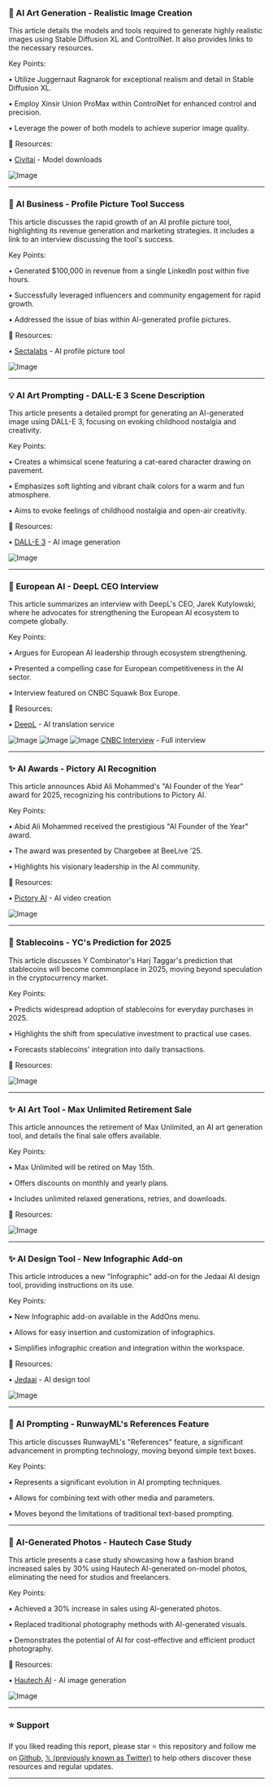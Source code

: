 ### 🤖 AI Art Generation - Realistic Image Creation

This article details the models and tools required to generate highly realistic images using Stable Diffusion XL and ControlNet.  It also provides links to the necessary resources.

Key Points:

• Utilize Juggernaut Ragnarok for exceptional realism and detail in Stable Diffusion XL.


• Employ Xinsir Union ProMax within ControlNet for enhanced control and precision.


• Leverage the power of both models to achieve superior image quality.


🔗 Resources:

• [Civitai](https://civitai.com/) - Model downloads


![Image](https://pbs.twimg.com/media/GqwnaRoasAIc9T1?format=jpg&name=small)


---

### 🚀 AI Business - Profile Picture Tool Success

This article discusses the rapid growth of an AI profile picture tool, highlighting its revenue generation and marketing strategies.  It includes a link to an interview discussing the tool's success.

Key Points:

• Generated $100,000 in revenue from a single LinkedIn post within five hours.


• Successfully leveraged influencers and community engagement for rapid growth.


• Addressed the issue of bias within AI-generated profile pictures.


🔗 Resources:

• [Sectalabs](https://x.com/sectalabs) - AI profile picture tool


![Image](https://pbs.twimg.com/amplify_video_thumb/1920843972764667904/img/V_-bvcoXr_UwvlK5.jpg)



---

### 💡 AI Art Prompting - DALL-E 3 Scene Description

This article presents a detailed prompt for generating an AI-generated image using DALL-E 3, focusing on evoking childhood nostalgia and creativity.

Key Points:

• Creates a whimsical scene featuring a cat-eared character drawing on pavement.


• Emphasizes soft lighting and vibrant chalk colors for a warm and fun atmosphere.


• Aims to evoke feelings of childhood nostalgia and open-air creativity.



🔗 Resources:

• [DALL-E 3](https://x.com/dalle_openai) - AI image generation


![Image](https://pbs.twimg.com/media/Gqv8VSoW8AENBIj?format=png&name=small)


---

### 🤖 European AI - DeepL CEO Interview

This article summarizes an interview with DeepL's CEO, Jarek Kutylowski, where he advocates for strengthening the European AI ecosystem to compete globally.

Key Points:

• Argues for European AI leadership through ecosystem strengthening.


• Presented a compelling case for European competitiveness in the AI sector.


• Interview featured on CNBC Squawk Box Europe.


🔗 Resources:

• [DeepL](https://x.com/DeepLcom) - AI translation service


![Image](https://pbs.twimg.com/media/Gqv3xe6W8AEOyik?format=jpg&name=small)
![Image](https://pbs.twimg.com/media/Gqv3x5oXMAA-RRf?format=jpg&name=360x360)
![Image](https://pbs.twimg.com/media/Gqv3yPAXIAAcJ3u?format=jpg&name=360x360)
[CNBC Interview](https://brnw.ch/21wSAbE) - Full interview


---

### ✨ AI Awards - Pictory AI Recognition

This article announces Abid Ali Mohammed's "AI Founder of the Year" award for 2025, recognizing his contributions to Pictory AI.

Key Points:

• Abid Ali Mohammed received the prestigious "AI Founder of the Year" award.


• The award was presented by Chargebee at BeeLive ’25.


• Highlights his visionary leadership in the AI community.


🔗 Resources:

• [Pictory AI](https://x.com/pictoryai) - AI video creation


![Image](https://pbs.twimg.com/media/Gqt4jDVWAAAqILH?format=jpg&name=900x900)


---

### 🚀 Stablecoins -  YC's Prediction for 2025

This article discusses Y Combinator's Harj Taggar's prediction that stablecoins will become commonplace in 2025, moving beyond speculation in the cryptocurrency market.

Key Points:

• Predicts widespread adoption of stablecoins for everyday purchases in 2025.


• Highlights the shift from speculative investment to practical use cases.


•  Forecasts stablecoins' integration into daily transactions.


🔗 Resources:

![Image](https://pbs.twimg.com/amplify_video_thumb/1921456742522855424/img/9yAimYnHgkxZwD8c.jpg)


---

### ✨ AI Art Tool - Max Unlimited Retirement Sale

This article announces the retirement of Max Unlimited, an AI art generation tool, and details the final sale offers available.

Key Points:

• Max Unlimited will be retired on May 15th.


• Offers discounts on monthly and yearly plans.


• Includes unlimited relaxed generations, retries, and downloads.


🔗 Resources:


![Image](https://pbs.twimg.com/amplify_video_thumb/1921455515390943232/img/X6UwDcRcNM2JePmr.jpg)


---

### ✨ AI Design Tool - New Infographic Add-on

This article introduces a new "Infographic" add-on for the Jedaai AI design tool, providing instructions on its use.

Key Points:

• New Infographic add-on available in the AddOns menu.


• Allows for easy insertion and customization of infographics.


• Simplifies infographic creation and integration within the workspace.


🔗 Resources:

• [Jedaai](https://x.com/goJedaAi) - AI design tool


![Image](https://pbs.twimg.com/ext_tw_video_thumb/1921415331102240768/pu/img/mpqbCe3_qp-zBMQE.jpg)


---

### 🤖 AI Prompting - RunwayML's References Feature

This article discusses RunwayML's "References" feature, a significant advancement in prompting technology, moving beyond simple text boxes.

Key Points:

• Represents a significant evolution in AI prompting techniques.


• Allows for combining text with other media and parameters.


• Moves beyond the limitations of traditional text-based prompting.



---

### 🚀 AI-Generated Photos - Hautech Case Study

This article presents a case study showcasing how a fashion brand increased sales by 30% using Hautech AI-generated on-model photos, eliminating the need for studios and freelancers.

Key Points:

•  Achieved a 30% increase in sales using AI-generated photos.


• Replaced traditional photography methods with AI-generated visuals.


• Demonstrates the potential of AI for cost-effective and efficient product photography.


🔗 Resources:

• [Hautech AI](https://x.com/Hautech_AI) - AI image generation


![Image](https://pbs.twimg.com/media/GqkZC-dbcAIt-6h?format=jpg&name=small)


---

### ⭐️ Support

If you liked reading this report, please star ⭐️ this repository and follow me on [Github](https://github.com/Drix10), [𝕏 (previously known as Twitter)](https://x.com/DRIX_10_) to help others discover these resources and regular updates.

---